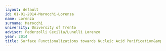 ```yaml
---
layout: default 
id: 01-01-2014-Marocchi-Lorenza
name: Lorenza
surname: Marocchi
university: University of Trento
advisor: Pederzolli Cecilia/Lunelli Lorenzo
year: 2014
title: Surface Functionalizations towards Nucleic Acid Purification&amp;#58; a nanoscale study
---
```

